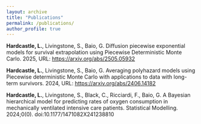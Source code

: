 ```yaml
---
layout: archive
title: "Publications"
permalink: /publications/
author_profile: true
---
```


**Hardcastle, L.**, Livingstone, S., Baio, G. Diffusion piecewise exponential models for survival extrapolation using Piecewise Deterministic Monte Carlo. 2025, URL: https://arxiv.org/abs/2505.05932

**Hardcastle, L.**, Livingstone, S., Baio, G. Averaging polyhazard models using Piecewise deterministic Monte Carlo with applications to data with long-term survivors. 2024, URL: https://arxiv.org/abs/2406.14182

**Hardcastle, L.**, Livingstone, S., Black, C., Ricciardi, F., Baio, G. A Bayesian hierarchical model for predicting rates of oxygen consumption in mechanically ventilated intensive care patients. Statistical Modelling. 2024;0(0). doi:10.1177/1471082X241238810
